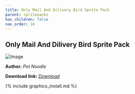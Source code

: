 ```yaml
---
title: Only Mail And Dilivery Bird Sprite Pack
parent: spritepacks
has_children: false
nav_order: 16
---
```


## Only Mail And Dilivery Bird Sprite Pack

![Image](https://media.discordapp.net/attachments/703234077167452161/704463230705205369/unknown.png)

**Author:** *Pot Noodle*

**Download link:** *[Download](https://drive.google.com/file/d/1lJjdWGH1AXRdYm5napLFPGbyJg02_lGp/view?usp=sharing)*

{% include graphics_install.md %}


